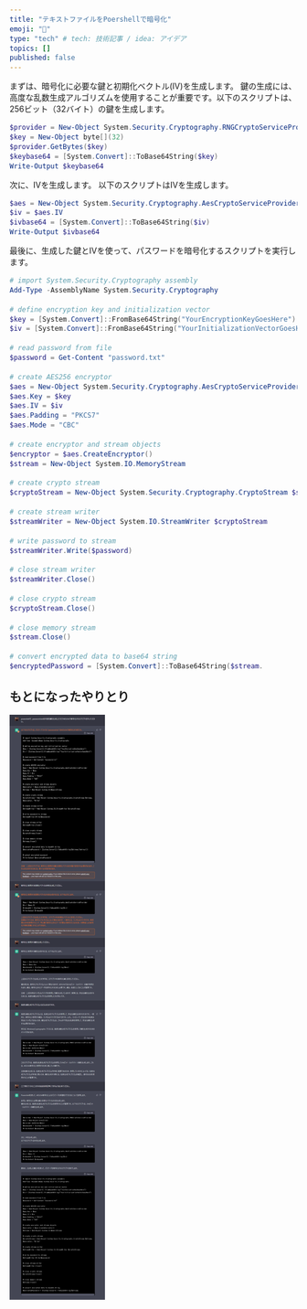 ```yaml
---
title: "テキストファイルをPoershellで暗号化"
emoji: "🙆"
type: "tech" # tech: 技術記事 / idea: アイデア
topics: []
published: false
---
```


まずは、暗号化に必要な鍵と初期化ベクトル(IV)を生成します。
鍵の生成には、高度な乱数生成アルゴリズムを使用することが重要です。以下のスクリプトは、256ビット（32バイト）の鍵を生成します。

```powershell
$provider = New-Object System.Security.Cryptography.RNGCryptoServiceProvider
$key = New-Object byte[](32)
$provider.GetBytes($key)
$keybase64 = [System.Convert]::ToBase64String($key)
Write-Output $keybase64
```

次に、IVを生成します。
以下のスクリプトはIVを生成します。

```powershell
$aes = New-Object System.Security.Cryptography.AesCryptoServiceProvider
$iv = $aes.IV
$ivbase64 = [System.Convert]::ToBase64String($iv)
Write-Output $ivbase64
```

最後に、生成した鍵とIVを使って、パスワードを暗号化するスクリプトを実行します。

```powershell
# import System.Security.Cryptography assembly
Add-Type -AssemblyName System.Security.Cryptography

# define encryption key and initialization vector
$key = [System.Convert]::FromBase64String("YourEncryptionKeyGoesHere")
$iv = [System.Convert]::FromBase64String("YourInitializationVectorGoesHere")

# read password from file
$password = Get-Content "password.txt"

# create AES256 encryptor
$aes = New-Object System.Security.Cryptography.AesCryptoServiceProvider
$aes.Key = $key
$aes.IV = $iv
$aes.Padding = "PKCS7"
$aes.Mode = "CBC"

# create encryptor and stream objects
$encryptor = $aes.CreateEncryptor()
$stream = New-Object System.IO.MemoryStream

# create crypto stream
$cryptoStream = New-Object System.Security.Cryptography.CryptoStream $stream, $encryptor, "Write"

# create stream writer
$streamWriter = New-Object System.IO.StreamWriter $cryptoStream

# write password to stream
$streamWriter.Write($password)

# close stream writer
$streamWriter.Close()

# close crypto stream
$cryptoStream.Close()

# close memory stream
$stream.Close()

# convert encrypted data to base64 string
$encryptedPassword = [System.Convert]::ToBase64String($stream.
```


## もとになったやりとり
![](/images/encrypt_textfile_chatgpt.png)  